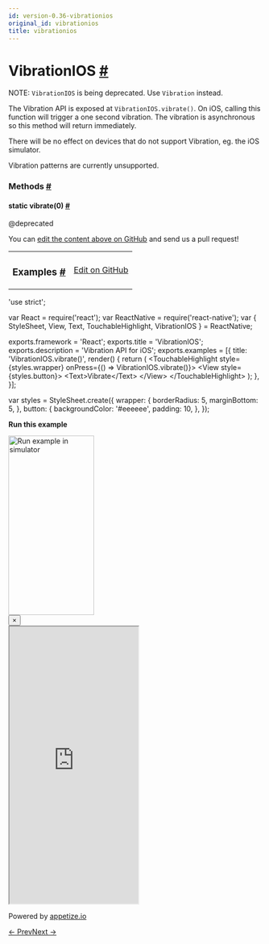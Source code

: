 ```yaml
---
id: version-0.36-vibrationios
original_id: vibrationios
title: vibrationios
---
```

<a id="content"></a><h1><a class="anchor" name="vibrationios"></a>VibrationIOS <a class="hash-link" href="docs/vibrationios.html#vibrationios">#</a></h1><div><div><p>NOTE: <code>VibrationIOS</code> is being deprecated. Use <code>Vibration</code> instead.</p><p>The Vibration API is exposed at <code>VibrationIOS.vibrate()</code>. On iOS, calling this
function will trigger a one second vibration. The vibration is asynchronous
so this method will return immediately.</p><p>There will be no effect on devices that do not support Vibration, eg. the iOS
simulator.</p><p>Vibration patterns are currently unsupported.</p></div><span><h3><a class="anchor" name="methods"></a>Methods <a class="hash-link" href="docs/vibrationios.html#methods">#</a></h3><div class="props"><div class="prop"><h4 class="methodTitle"><a class="anchor" name="vibrate"></a><span class="methodType">static </span>vibrate<span class="methodType">(0)</span> <a class="hash-link" href="docs/vibrationios.html#vibrate">#</a></h4><div><p>@deprecated</p></div></div></div></span></div><p class="edit-page-block">You can <a target="_blank" href="https://github.com/facebook/react-native/blob/master/Libraries/Vibration/VibrationIOS.ios.js">edit the content above on GitHub</a> and send us a pull request!</p><div><div><table width="100%"><tbody><tr><td><h3><a class="anchor" name="examples"></a>Examples <a class="hash-link" href="docs/vibrationios.html#examples">#</a></h3></td><td style="text-align:right;"><a target="_blank" href="https://github.com/facebook/react-native/blob/master/Examples/UIExplorer/js/VibrationIOSExample.js">Edit on GitHub</a></td></tr></tbody></table><div class="example-container"><div class="prism language-javascript"><span class="token string">'use strict'</span><span class="token punctuation">;</span>

<span class="token keyword">var</span> React <span class="token operator">=</span> <span class="token function">require<span class="token punctuation">(</span></span><span class="token string">'react'</span><span class="token punctuation">)</span><span class="token punctuation">;</span>
<span class="token keyword">var</span> ReactNative <span class="token operator">=</span> <span class="token function">require<span class="token punctuation">(</span></span><span class="token string">'react-native'</span><span class="token punctuation">)</span><span class="token punctuation">;</span>
<span class="token keyword">var</span> <span class="token punctuation">{</span>
  StyleSheet<span class="token punctuation">,</span>
  View<span class="token punctuation">,</span>
  Text<span class="token punctuation">,</span>
  TouchableHighlight<span class="token punctuation">,</span>
  VibrationIOS
<span class="token punctuation">}</span> <span class="token operator">=</span> ReactNative<span class="token punctuation">;</span>

exports<span class="token punctuation">.</span>framework <span class="token operator">=</span> <span class="token string">'React'</span><span class="token punctuation">;</span>
exports<span class="token punctuation">.</span>title <span class="token operator">=</span> <span class="token string">'VibrationIOS'</span><span class="token punctuation">;</span>
exports<span class="token punctuation">.</span>description <span class="token operator">=</span> <span class="token string">'Vibration API for iOS'</span><span class="token punctuation">;</span>
exports<span class="token punctuation">.</span>examples <span class="token operator">=</span> <span class="token punctuation">[</span><span class="token punctuation">{</span>
  title<span class="token punctuation">:</span> <span class="token string">'VibrationIOS.vibrate()'</span><span class="token punctuation">,</span>
  <span class="token function">render<span class="token punctuation">(</span></span><span class="token punctuation">)</span> <span class="token punctuation">{</span>
    <span class="token keyword">return</span> <span class="token punctuation">(</span>
      &lt;TouchableHighlight
        style<span class="token operator">=</span><span class="token punctuation">{</span>styles<span class="token punctuation">.</span>wrapper<span class="token punctuation">}</span>
        onPress<span class="token operator">=</span><span class="token punctuation">{</span><span class="token punctuation">(</span><span class="token punctuation">)</span> <span class="token operator">=</span><span class="token operator">&gt;</span> VibrationIOS<span class="token punctuation">.</span><span class="token function">vibrate<span class="token punctuation">(</span></span><span class="token punctuation">)</span><span class="token punctuation">}</span><span class="token operator">&gt;</span>
        &lt;View style<span class="token operator">=</span><span class="token punctuation">{</span>styles<span class="token punctuation">.</span>button<span class="token punctuation">}</span><span class="token operator">&gt;</span>
          &lt;Text<span class="token operator">&gt;</span>Vibrate&lt;<span class="token operator">/</span>Text<span class="token operator">&gt;</span>
        &lt;<span class="token operator">/</span>View<span class="token operator">&gt;</span>
      &lt;<span class="token operator">/</span>TouchableHighlight<span class="token operator">&gt;</span>
    <span class="token punctuation">)</span><span class="token punctuation">;</span>
  <span class="token punctuation">}</span><span class="token punctuation">,</span>
<span class="token punctuation">}</span><span class="token punctuation">]</span><span class="token punctuation">;</span>

<span class="token keyword">var</span> styles <span class="token operator">=</span> StyleSheet<span class="token punctuation">.</span><span class="token function">create<span class="token punctuation">(</span></span><span class="token punctuation">{</span>
  wrapper<span class="token punctuation">:</span> <span class="token punctuation">{</span>
    borderRadius<span class="token punctuation">:</span> <span class="token number">5</span><span class="token punctuation">,</span>
    marginBottom<span class="token punctuation">:</span> <span class="token number">5</span><span class="token punctuation">,</span>
  <span class="token punctuation">}</span><span class="token punctuation">,</span>
  button<span class="token punctuation">:</span> <span class="token punctuation">{</span>
    backgroundColor<span class="token punctuation">:</span> <span class="token string">'#eeeeee'</span><span class="token punctuation">,</span>
    padding<span class="token punctuation">:</span> <span class="token number">10</span><span class="token punctuation">,</span>
  <span class="token punctuation">}</span><span class="token punctuation">,</span>
<span class="token punctuation">}</span><span class="token punctuation">)</span><span class="token punctuation">;</span></div><div class="embedded-simulator"><p><a class="modal-button-open"><strong>Run this example</strong></a></p><div class="modal-button-open modal-button-open-img"><img alt="Run example in simulator" width="170" height="356" src="img/uiexplorer_main_ios.png"></div><div><div class="modal"><div class="modal-content"><button class="modal-button-close">×</button><div class="center"><iframe class="simulator" src="https://appetize.io/embed/7vdfm9h3e6vuf4gfdm7r5rgc48?device=iphone6s&amp;scale=60&amp;autoplay=false&amp;orientation=portrait&amp;deviceColor=white&amp;params=%7B%22route%22%3A%22VibrationIOS%22%7D" width="256" height="550" scrolling="no"></iframe><p>Powered by <a target="_blank" href="https://appetize.io">appetize.io</a></p></div></div></div><div class="modal-backdrop"></div></div></div></div></div></div><div class="docs-prevnext"><a class="docs-prev" href="docs/vibration.html#content">← Prev</a><a class="docs-next" href="docs/layout-props.html#content">Next →</a></div>